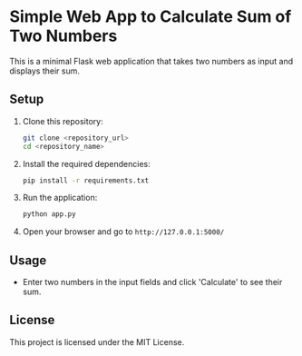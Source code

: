 # Simple Web App to Calculate Sum of Two Numbers

This is a minimal Flask web application that takes two numbers as input and displays their sum.

## Setup
1. Clone this repository:
   ```bash
   git clone <repository_url>
   cd <repository_name>
   ```

2. Install the required dependencies:
   ```bash
   pip install -r requirements.txt
   ```

3. Run the application:
   ```bash
   python app.py
   ```

4. Open your browser and go to `http://127.0.0.1:5000/`

## Usage
- Enter two numbers in the input fields and click 'Calculate' to see their sum.

## License
This project is licensed under the MIT License.